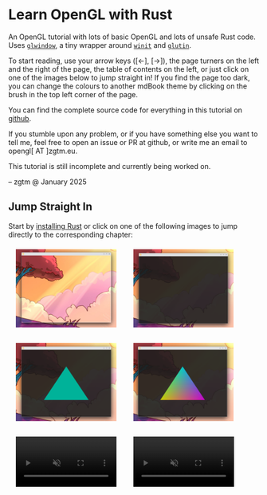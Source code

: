 # Learn OpenGL with Rust

An OpenGL tutorial with lots of basic OpenGL and lots of unsafe Rust code. Uses [`glwindow`](https://crates.io/crates/glwindow), a tiny wrapper around [`winit`](https://crates.io/crates/winit) and [`glutin`](https://crates.io/crates/glutin).

To start reading, use your arrow keys ([←], [→]), the page turners on the left and the right of the page, the table of contents on the left, or just click on one of the images below to jump straight in! If you find the page too dark, you can change the colours to another mdBook theme by clicking on the brush in the top left corner of the page.

You can find the complete source code for everything in this tutorial on [github](https://github.com/zgtm/opengl-tutorial/).

If you stumble upon any problem, or if you have something else you want to tell me, feel free to open an issue or PR at github, or write me an email to <span id="openglatzgtmeu">opengl[ AT ]zgtm.eu</span>.

<script>
openglatzgtmeu = "opengl" + String.fromCharCode(64) + "zgtm.eu";
document.getElementById("openglatzgtmeu").innerHTML = '<a href="mailto:' + openglatzgtmeu + '">' + openglatzgtmeu +  '</a>';
</script>

This tutorial is still incomplete and currently being worked on.

– zgtm @ January 2025

## Jump Straight In

Start by [installing Rust](setup.md) or click on one of the following images to jump directly to the corresponding chapter:

[<img style="width: 40%; margin: 0.5em 3%;" alt="Our first window"                         src="first_window_transparent.png"      >](chapter_1.md)
[<img style="width: 40%; margin: 0.5em 3%;" alt="Our first window with background"         src="background.png"                    >](chapter_2.md)

[<img style="width: 40%; margin: 0.5em 3%;" alt="Our first triangle"                       src="triangle.png"                      >](chapter_3.md)
[<img style="width: 40%; margin: 0.5em 3%;" alt="Our first coloured triangle"              src="coloured_triangle.png"             >](chapter_4.md)

[<video style="width: 40%; margin: 0.5em 3%;" autoplay loop muted><source type="video/mp4" src="rotating_triangle.mp4"    /></video>](chapter_5.md)
[<video style="width: 40%; margin: 0.5em 3%;" autoplay loop muted><source type="video/mp4" src="rotating_triangle_3d.mp4" /></video>](chapter_6.md)
